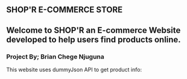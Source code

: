 ## SHOP'R E-COMMERCE STORE

## Welcome to SHOP'R an E-commerce Website developed to help users find products online.

### Project By; Brian Chege Njuguna

This website uses dummyJson API to get product info: